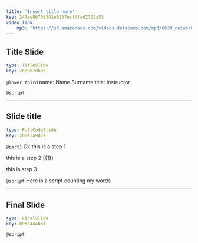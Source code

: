 ```yaml
---
title: 'Insert title here'
key: 247ee86708341e9257ecfffad2702a53
video_link:
    mp3: 'https://s3.amazonaws.com/videos.datacamp.com/mp3/6639_network_science_a_tidy_approach/v2/6639_ch4_2.mp3'
---
```


## Title Slide

```yaml
type: TitleSlide
key: 2e8807db95
```

`@lower_third`
name: Name Surname
title: Instructor

`@script`


---

## Slide title

```yaml
type: FullCodeSlide
key: 260e3a9d79
```

`@part1`
Ok this is a step 1 

this is a step 2 {{1}}

this is step 3 

`@script`
Here is a script counting my words

---

## Final Slide

```yaml
type: FinalSlide
key: 095e444b81
```

`@script`
